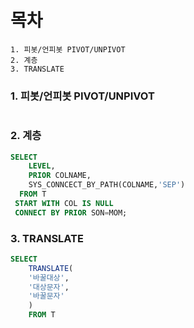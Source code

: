 # 목차
```
1. 피봇/언피봇 PIVOT/UNPIVOT
2. 계층
3. TRANSLATE
```


### 1. 피봇/언피봇 PIVOT/UNPIVOT
```SQL

```



### 2. 계층
```SQL
SELECT
    LEVEL,
    PRIOR COLNAME,
    SYS_CONNCECT_BY_PATH(COLNAME,'SEP')
  FROM T
 START WITH COL IS NULL
 CONNECT BY PRIOR SON=MOM;
```


### 3. TRANSLATE
```SQL
SELECT
    TRANSLATE(
    '바꿀대상',
    '대상문자',
    '바꿀문자'
    )
    FROM T
```



